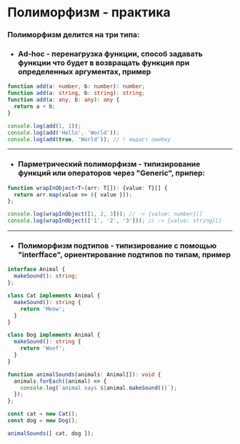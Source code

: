 # Полиморфизм - практика

### Полиморфизм делится на три типа:
- ### Ad-hoc - перенагрузка функции, способ задавать функции что будет в     возвращать функция при определенных аргументах, пример

```typescript
function add(a: number, b: number): number;
function add(a: string, b: string): string;
function add(a: any, b: any): any {
  return a + b;
}

console.log(add(1, 1));
console.log(add('Hello', 'World'));
console.log(add(true, 'World')); // ! выдаст ошибку

```
---
- ### Парметрический полиморфизм - типизирование функций или операторов через "Generic", припер:
```typescript
function wrapInObject<T>(arr: T[]): {value: T}[] {
  return arr.map(value => ({ value }));
};

console.log(wrapInObject([1, 2, 3])); // -> {value: number}[]
console.log(wrapInObject(['1', '2', '3'])); // -> {value: string}[]

```
---
- ### Полиморфизм подтипов - типизирование с помощью "interfface", ориентирование подтипов по типам, пример
```typescript
interface Animal {
  makeSound(): string;
};

class Cat implements Animal {
  makeSound(): string {
    return 'Meow';
  }
}

class Dog implements Animal {
  makeSound(): string {
    return 'Woof';
  }
}

function animalSounds(animals: Animal[]): void {
  animals.forEach((animal) => {
    console.log(`animal says ${animal.makeSound()}`);
  });
};

const cat = new Cat();
const dog = new Dog();

animalSounds([ cat, dog ]);

```
